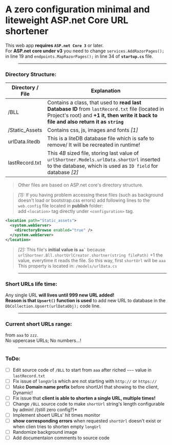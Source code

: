 # A zero configuration minimal and liteweight ASP.net Core URL shortener
This web app **requires `ASP.net Core 3`** or later.  
For **ASP.net core under v3** you need to change `services.AddRazorPages();` in line 19 and `endpoints.MapRazorPages();` in line 34 of **`startup.cs`** file.  


> --------------------------------
### Directory Structure:  
Directory / File | Explanation 
--------- | -----------
/BLL | Contains a class, that used to **read last Database ID** from `lastRecord.txt` file (located in Project's root) and **+1 it, then write it back to file and also return it as `string`** 
/Static_Assets | Contains css, js, images and fonts *[1]*
urlData.litedb | This is a liteDB database file which is safe to remove/ It will be recreated in runtime!
lastRecord.txt | This *4B* sized file, storing last value of `urlShortner.Models.urlData.shortUrl` inserted to the database, which is used as `ID field` for database *[2]*


> Other files are based on ASP.net core's directory structure.   

> *[1]:* If you having problem accessing these files (such as background doesn't load or bootstrap.css errors) add following lines to the `web.config` file located in **publish** folder:  
> add `<location>` tag directly under `<configuration>` tag.
```XML
<location path="Static_assets">
  <system.webServer>
    <directoryBrowse enabled="true" />
  </system.webServer>
</location>
```
> *[2]:* This file's **initial value is `` aa` ``** because `urlShortner.Bll.shortUrlCreator.shortner(string filePath)` +1 the value, everytime it reads the file. So this way, first `shortUrl` will be `aaa`  
> This property is located in: `/models/urlData.cs`  


> --------------------------------
### Short URLs life time:
Any single URL **will lives until 999 new URL added!**  
**Reason is that `Upsert()` function is used** to add new URL to database in the `DbCollection.Upsert(urlDataObj);` code line.  


> --------------------------------
### Current short URLs range:
from `aaa` to `zzz`.  
No uppercase URLs; No numbers...!


> --------------------------------
### ToDo:
- [ ] Edit source code of `/BLL` to start from `aaa` after riched `~~~` value in `lastRecord.txt`
- [ ] Fix issue of `longUrl`s which are not starting with `http://` or `https://`
- [ ] Make **Domain name prefix** before shortUrl that showing to the client, Dynamic!
- [ ] Fix issue that **client is able to shorten a single URL, multiple times!**
- [ ] Change `/BLL` source code to make `shortUrl` string's length configurable by admin! /(still zero config?)*
- [ ] Implement shoert URLs' hit times monitor
- [ ] **show corresponding errors** when requested `shortUrl` doesn't exist or when clien tries to shorten empty `longUrl`
- [ ] Randomize background image
- [ ] Add documentaion comments to source code
